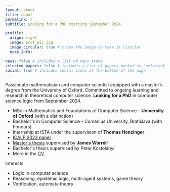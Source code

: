 ```yaml
---
layout: about
title: about
permalink: /
subtitle: Looking for a PhD starting September 2024

profile:
  align: right
  image: prof_pic.jpg
  image_circular: true # crops the image to make it circular
  more_info:

news: false # includes a list of news items
selected_papers: false # includes a list of papers marked as "selected={true}"
social: true # includes social icons at the bottom of the page
---
```



Passionate mathematician and computer scientist equipped with a master’s degree from the University of Oxford. Committed to ongoing learning and research in theoretical computer science. **Looking for a PhD** in computer science logic from September 2024.

- MSc in Mathematics and Foundations of Computer Science – **University of Oxford** (with a distinction)
- Bachelor's in Computer Science - Comenius University, Bratislava (with honours)
- Internship at ISTA under the supervision of **Thomas Henzinger**
- [ICALP 2023 paper](https://drops.dagstuhl.de/entities/document/10.4230/LIPIcs.ICALP.2023.129)
- [Master's thesis](https://ora.ox.ac.uk/objects/uuid:a23ad776-81d2-4fcb-8c63-4923295ab0c5) supervised by **James Worrell**
- Bachelor's thesis supervised by Peter Kostolányi
- More in the [CV](/cv)


Interests

- Logic in computer science
- Reasoning, epistemic logic, multi-agent systems, game theory
- Verification, automata theory
